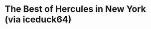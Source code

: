 <!--
id: 691067663
link: http://tumblr.atmos.org/post/691067663/the-best-of-hercules-in-new-york-via-iceduck64
slug: the-best-of-hercules-in-new-york-via-iceduck64
date: Sat Jun 12 2010 10:49:20 GMT-0700 (PDT)
publish: 2010-06-012
tags: 
title: The Best of Hercules in New York (via iceduck64)
-->


The Best of Hercules in New York (via iceduck64)
================================================



